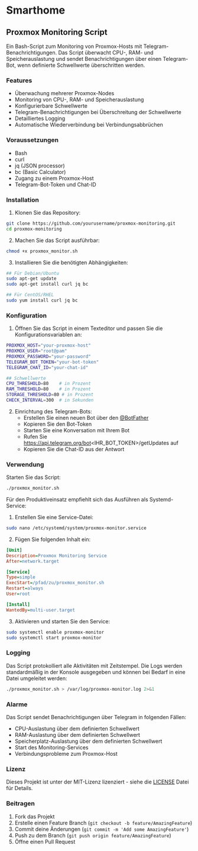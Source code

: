 # Smarthome

## Proxmox Monitoring Script

Ein Bash-Script zum Monitoring von Proxmox-Hosts mit Telegram-Benachrichtigungen. Das Script überwacht CPU-, RAM- und Speicherauslastung und sendet Benachrichtigungen über einen Telegram-Bot, wenn definierte Schwellwerte überschritten werden.

### Features

- Überwachung mehrerer Proxmox-Nodes
- Monitoring von CPU-, RAM- und Speicherauslastung
- Konfigurierbare Schwellwerte
- Telegram-Benachrichtigungen bei Überschreitung der Schwellwerte
- Detailliertes Logging
- Automatische Wiederverbindung bei Verbindungsabbrüchen

### Voraussetzungen

- Bash
- curl
- jq (JSON processor)
- bc (Basic Calculator)
- Zugang zu einem Proxmox-Host
- Telegram-Bot-Token und Chat-ID

### Installation

1. Klonen Sie das Repository:
```bash
git clone https://github.com/yourusername/proxmox-monitoring.git
cd proxmox-monitoring
```

2. Machen Sie das Script ausführbar:
```bash
chmod +x proxmox_monitor.sh
```

3. Installieren Sie die benötigten Abhängigkeiten:
```bash
## Für Debian/Ubuntu
sudo apt-get update
sudo apt-get install curl jq bc

## Für CentOS/RHEL
sudo yum install curl jq bc
```

### Konfiguration

1. Öffnen Sie das Script in einem Texteditor und passen Sie die Konfigurationsvariablen an:
```bash
PROXMOX_HOST="your-proxmox-host"
PROXMOX_USER="root@pam"
PROXMOX_PASSWORD="your-password"
TELEGRAM_BOT_TOKEN="your-bot-token"
TELEGRAM_CHAT_ID="your-chat-id"

## Schwellwerte
CPU_THRESHOLD=80    # in Prozent
RAM_THRESHOLD=80    # in Prozent
STORAGE_THRESHOLD=80 # in Prozent
CHECK_INTERVAL=300  # in Sekunden
```

2. Einrichtung des Telegram-Bots:
   - Erstellen Sie einen neuen Bot über den [@BotFather](https://t.me/botfather)
   - Kopieren Sie den Bot-Token
   - Starten Sie eine Konversation mit Ihrem Bot
   - Rufen Sie https://api.telegram.org/bot<IHR_BOT_TOKEN>/getUpdates auf
   - Kopieren Sie die Chat-ID aus der Antwort

### Verwendung

Starten Sie das Script:
```bash
./proxmox_monitor.sh
```

Für den Produktiveinsatz empfiehlt sich das Ausführen als Systemd-Service:

1. Erstellen Sie eine Service-Datei:
```bash
sudo nano /etc/systemd/system/proxmox-monitor.service
```

2. Fügen Sie folgenden Inhalt ein:
```ini
[Unit]
Description=Proxmox Monitoring Service
After=network.target

[Service]
Type=simple
ExecStart=/pfad/zu/proxmox_monitor.sh
Restart=always
User=root

[Install]
WantedBy=multi-user.target
```

3. Aktivieren und starten Sie den Service:
```bash
sudo systemctl enable proxmox-monitor
sudo systemctl start proxmox-monitor
```

### Logging

Das Script protokolliert alle Aktivitäten mit Zeitstempel. Die Logs werden standardmäßig in der Konsole ausgegeben und können bei Bedarf in eine Datei umgeleitet werden:

```bash
./proxmox_monitor.sh > /var/log/proxmox-monitor.log 2>&1
```

### Alarme

Das Script sendet Benachrichtigungen über Telegram in folgenden Fällen:
- CPU-Auslastung über dem definierten Schwellwert
- RAM-Auslastung über dem definierten Schwellwert
- Speicherplatz-Auslastung über dem definierten Schwellwert
- Start des Monitoring-Services
- Verbindungsprobleme zum Proxmox-Host

### Lizenz

Dieses Projekt ist unter der MIT-Lizenz lizenziert - siehe die [LICENSE](LICENSE) Datei für Details.

### Beitragen

1. Fork das Projekt
2. Erstelle einen Feature Branch (`git checkout -b feature/AmazingFeature`)
3. Commit deine Änderungen (`git commit -m 'Add some AmazingFeature'`)
4. Push zu dem Branch (`git push origin feature/AmazingFeature`)
5. Öffne einen Pull Request